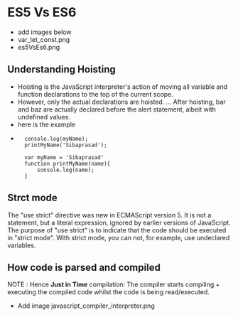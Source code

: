 # ES5 Vs ES6
- add images below
- var_let_const.png
- es5VsEs6.png

## Understanding Hoisting
- Hoisting is the JavaScript interpreter's action of moving all variable and function declarations to the top of the current scope. 
- However, only the actual declarations are hoisted. ... After hoisting, bar and baz are actually declared before the alert statement, albeit with undefined values.
- here is the example
- ```
    console.log(myName);
    printMyName('Sibaprasad');

    var myName = 'Sibaprasad'
    function printMyName(name){
        sonsole.log(name);
    }
    ```
## Strct mode 
The "use strict" directive was new in ECMAScript version 5. It is not a statement, but a literal expression, ignored by earlier versions of JavaScript. The purpose of "use strict" is to indicate that the code should be executed in "strict mode". With strict mode, you can not, for example, use undeclared variables.    
## How code is parsed and compiled
NOTE : Hence **Just in Time** compilation: The compiler starts compiling + executing the compiled code 
whilst the code is being read/executed.
- Add image javascript_compiler_interpreter.png
